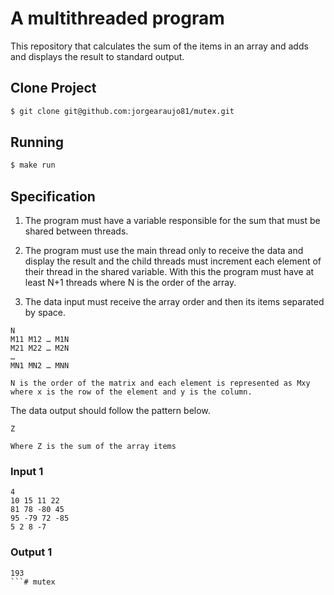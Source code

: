 # A multithreaded program

This repository that calculates the sum of the items in an array and adds and displays the result to standard output.


## Clone Project

```bash
$ git clone git@github.com:jorgearaujo81/mutex.git
```

## Running

```bash
$ make run
```

## Specification

1. The program must have a variable responsible for the sum that must be shared between threads.

2. The program must use the main thread only to receive the data and display the result and the child threads must increment each element of their thread in the shared variable. With this the program must have at least N+1 threads where N is the order of the array.

3. The data input must receive the array order and then its items separated by space.
 
 ```
N
M11 M12 … M1N
M21 M22 … M2N
…
MN1 MN2 … MNN

N is the order of the matrix and each element is represented as Mxy where x is the row of the element and y is the column.
 ```

 The data output should follow the pattern below.

 ```
 Z

 ```

```
Where Z is the sum of the array items
```

### Input 1

```
4
10 15 11 22
81 78 -80 45
95 -79 72 -85
5 2 8 -7

```

### Output 1

```
193
```# mutex
